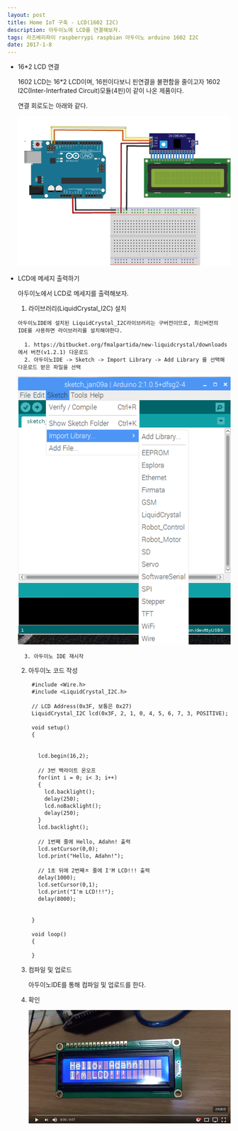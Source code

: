 ```yaml
--- 
layout: post
title: Home IoT 구축 - LCD(1602 I2C)
description: 아두이노에 LCD를 연결해보자.
tags: 라즈베리파이 raspberrypi raspbian 아두이노 arduino 1602 I2C
date: 2017-1-8
---
```



- 16*2 LCD 연결  

    1602 LCD는 16*2 LCD이며, 16핀이다보니 핀연결을 불편함을 줄이고자 1602 I2C(Inter-Interfrated Circuit)모듈(4핀)이 같이 나온 제품이다.

    연결 회로도는 아래와 같다.  

    ![](https://github.com/adahnlim/adahnlim.github.io/blob/master/images/arduino-12.png?raw=true)


- LCD에 메세지 출력하기

    아두이노에서 LCD로 메세지를 출력해보자.

    1. 라이브러리(LiquidCrystal_I2C) 설치
    
      아두이노IDE에 설치된 LiquidCrystal_I2C라이브러리는 구버전이므로, 최신버전의 IDE를 사용하면 라이브러리를 설치해야한다.

        1. https://bitbucket.org/fmalpartida/new-liquidcrystal/downloads에서 버전(v1.2.1) 다운로드
        2. 아두이노IDE -> Sketch -> Import Library -> Add Library 를 선택해 다운로드 받은 파일을 선택

    ![](https://github.com/adahnlim/adahnlim.github.io/blob/master/images/arduino-13.png?raw=true)

        3. 아두이노 IDE 재시작

    2. 아두이노 코드 작성
    
            #include <Wire.h>
            #include <LiquidCrystal_I2C.h>

            // LCD Address(0x3F, 보통은 0x27)
            LiquidCrystal_I2C lcd(0x3F, 2, 1, 0, 4, 5, 6, 7, 3, POSITIVE);  

            void setup()
            {


              lcd.begin(16,2);

              // 3번 백라이트 온오프
              for(int i = 0; i< 3; i++)
              {
                lcd.backlight();
                delay(250);
                lcd.noBacklight();
                delay(250);
              }
              lcd.backlight();

              // 1번째 줄에 Hello, Adahn! 출력
              lcd.setCursor(0,0);
              lcd.print("Hello, Adahn!");

              // 1초 뒤에 2번째ㅈ 줄에 I'M LCD!!! 출력
              delay(1000);
              lcd.setCursor(0,1);
              lcd.print("I'm LCD!!!");
              delay(8000);


            }

            void loop()
            {

            }

    3. 컴파일 및 업로드
    
        아두이노IDE를 통해 컴파일 및 업로드를 한다.

    4. 확인

          [![](https://github.com/adahnlim/adahnlim.github.io/blob/master/images/arduino-14.png?raw=true)](https://www.youtube.com/watch?v=nfTcqlJBAHs
          )

        


